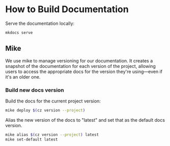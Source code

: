 # How to Build Documentation

Serve the documentation locally:
```sh
mkdocs serve
```

## Mike 
We use mike to manage versioning for our documentation. It creates a snapshot of the documentation for each version of the project, allowing users to access the appropriate docs for the version they're using—even if it's an older one.

### Build new docs version 
Build the docs for the current project version: 
```sh 
mike deploy $(cz version --project)
```

Alias the new version of the docs to "latest" and set that as the default docs version.
```sh
mike alias $(cz version --project) latest
mike set-default latest
```
